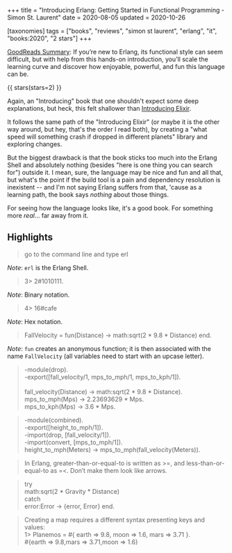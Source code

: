 +++
title = "Introducing Erlang: Getting Started in Functional Programming - Simon St. Laurent"
date = 2020-08-05
updated = 2020-10-26

[taxonomies]
tags = ["books", "reviews", "simon st laurent", "erlang", "it", 
"books:2020", "2 stars"]
+++

[GoodReads Summary](https://www.goodreads.com/book/show/15811999-introducing-erlang):
If you’re new to Erlang, its functional style can seem difficult, but with
help from this hands-on introduction, you’ll scale the learning curve and
discover how enjoyable, powerful, and fun this language can be.

<!-- more -->

{{ stars(stars=2) }}

Again, an "Introducing" book that one shouldn't expect some deep explanations,
but heck, this felt shallower than [Introducing
Elixir](@/reviews/books/introducing-elixir.md).

It follows the same path of the "Introducing Elixir" (or maybe it is the other
way around, but hey, that's the order I read both), by creating a "what speed
will something crash if dropped in different planets" library and exploring
changes.

But the biggest drawback is that the book sticks too much into the Erlang
Shell and absolutely nothing (besides "here is one thing you can search for")
outside it. I mean, sure, the language may be nice and fun and all that, but
what's the point if the build tool is a pain and dependency resolution is
inexistent -- and I'm not saying Erlang suffers from that, 'cause as a
learning path, the book says _nothing_ about those things.

For seeing how the language looks like, it's a good book. For something more
_real_... far away from it.

## Highlights

>  go to the command line and type erl 

*Note*: `erl` is the Erlang Shell.

>  3> 2#1010111. 

*Note*: Binary notation.

>  4> 16#cafe 

*Note*: Hex notation.

>  FallVelocity = fun(Distance) -> math:sqrt(2 * 9.8 * Distance) end.

*Note*: `fun` creates an anonymous function; it is then associated with the
name `FallVelocity` (all variables need to start with an upcase letter).

>  -module(drop).<br>
>  -export([fall_velocity/1, mps_to_mph/1, mps_to_kph/1]).<br><br>
>  fall_velocity(Distance) -> math:sqrt(2 * 9.8 * Distance). <br>
>  mps_to_mph(Mps) -> 2.23693629 * Mps.<br>
>  mps_to_kph(Mps) -> 3.6 * Mps.

>  -module(combined).<br>
>  -export([height_to_mph/1]).<br>
>  -import(drop, [fall_velocity/1]).<br>
>  -import(convert, [mps_to_mph/1]).<br>
>  height_to_mph(Meters) -> mps_to_mph(fall_velocity(Meters)). 

>  In Erlang, greater-than-or-equal-to is written as >=, and
>  less-than-or-equal-to as =<. Don’t make them look like arrows. 

>  try <br>
>    math:sqrt(2 * Gravity * Distance) <br>
>  catch <br>
>    error:Error -> {error, Error} end.

>  Creating a map requires a different syntax presenting keys and values:<br>
>  1> Planemos = #{ earth => 9.8, moon => 1.6, mars => 3.71 }.<br>
>  #{earth => 9.8,mars => 3.71,moon => 1.6} 
